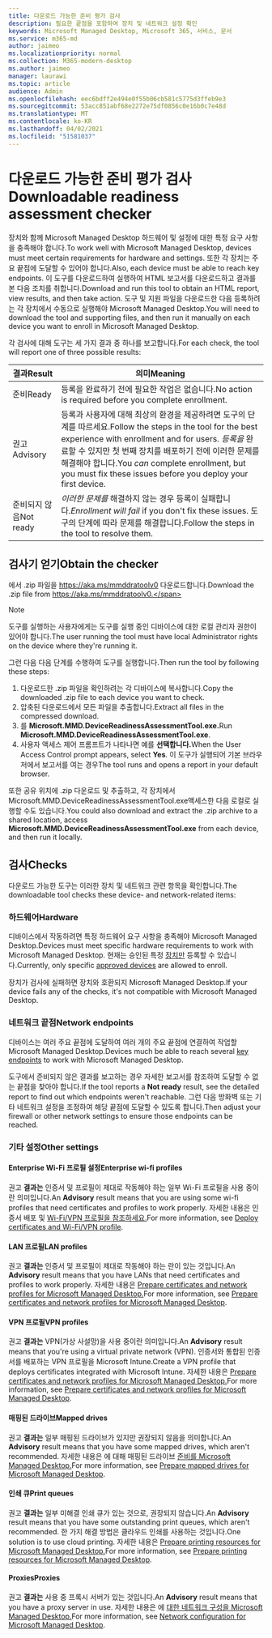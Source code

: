 ```yaml
---
title: 다운로드 가능한 준비 평가 검사
description: 필요한 끝점을 포함하여 장치 및 네트워크 설정 확인
keywords: Microsoft Managed Desktop, Microsoft 365, 서비스, 문서
ms.service: m365-md
author: jaimeo
ms.localizationpriority: normal
ms.collection: M365-modern-desktop
ms.author: jaimeo
manager: laurawi
ms.topic: article
audience: Admin
ms.openlocfilehash: eec6bdff2e494e0f55b06cb581c5775d3ffeb9e3
ms.sourcegitcommit: 53acc851abf68e2272e75df0856c0e16b0c7e48d
ms.translationtype: MT
ms.contentlocale: ko-KR
ms.lasthandoff: 04/02/2021
ms.locfileid: "51581037"
---
```

# <a name="downloadable-readiness-assessment-checker"></a><span data-ttu-id="0ae89-104">다운로드 가능한 준비 평가 검사</span><span class="sxs-lookup"><span data-stu-id="0ae89-104">Downloadable readiness assessment checker</span></span>

<span data-ttu-id="0ae89-105">장치와 함께 Microsoft Managed Desktop 하드웨어 및 설정에 대한 특정 요구 사항을 충족해야 합니다.</span><span class="sxs-lookup"><span data-stu-id="0ae89-105">To work well with Microsoft Managed Desktop, devices must meet certain requirements for hardware and settings.</span></span> <span data-ttu-id="0ae89-106">또한 각 장치는 주요 끝점에 도달할 수 있어야 합니다.</span><span class="sxs-lookup"><span data-stu-id="0ae89-106">Also, each device must be able to reach key endpoints.</span></span> <span data-ttu-id="0ae89-107">이 도구를 다운로드하여 실행하여 HTML 보고서를 다운로드하고 결과를 본 다음 조치를 취합니다.</span><span class="sxs-lookup"><span data-stu-id="0ae89-107">Download and run this tool to obtain an HTML report, view results, and then take action.</span></span> <span data-ttu-id="0ae89-108">도구 및 지원 파일을 다운로드한 다음 등록하려는 각 장치에서 수동으로 실행해야 Microsoft Managed Desktop.</span><span class="sxs-lookup"><span data-stu-id="0ae89-108">You will need to download the tool and supporting files, and then run it manually on each device you want to enroll in Microsoft Managed Desktop.</span></span>

<span data-ttu-id="0ae89-109">각 검사에 대해 도구는 세 가지 결과 중 하나를 보고합니다.</span><span class="sxs-lookup"><span data-stu-id="0ae89-109">For each check, the tool will report one of three possible results:</span></span>


|<span data-ttu-id="0ae89-110">결과</span><span class="sxs-lookup"><span data-stu-id="0ae89-110">Result</span></span>  |<span data-ttu-id="0ae89-111">의미</span><span class="sxs-lookup"><span data-stu-id="0ae89-111">Meaning</span></span>  |
|---------|---------|
|<span data-ttu-id="0ae89-112">준비</span><span class="sxs-lookup"><span data-stu-id="0ae89-112">Ready</span></span>     | <span data-ttu-id="0ae89-113">등록을 완료하기 전에 필요한 작업은 없습니다.</span><span class="sxs-lookup"><span data-stu-id="0ae89-113">No action is required before you complete enrollment.</span></span>        |
|<span data-ttu-id="0ae89-114">권고</span><span class="sxs-lookup"><span data-stu-id="0ae89-114">Advisory</span></span>    | <span data-ttu-id="0ae89-115">등록과 사용자에 대해 최상의 환경을 제공하려면 도구의 단계를 따르세요.</span><span class="sxs-lookup"><span data-stu-id="0ae89-115">Follow the steps in the tool for the best experience with enrollment and for users.</span></span> <span data-ttu-id="0ae89-116">*등록을* 완료할 수 있지만 첫 번째 장치를 배포하기 전에 이러한 문제를 해결해야 합니다.</span><span class="sxs-lookup"><span data-stu-id="0ae89-116">You *can* complete enrollment, but you must fix these issues before you deploy your first device.</span></span>        |
|<span data-ttu-id="0ae89-117">준비되지 않음</span><span class="sxs-lookup"><span data-stu-id="0ae89-117">Not ready</span></span> | <span data-ttu-id="0ae89-118">*이러한 문제를* 해결하지 않는 경우 등록이 실패합니다.</span><span class="sxs-lookup"><span data-stu-id="0ae89-118">*Enrollment will fail* if you don't fix these issues.</span></span> <span data-ttu-id="0ae89-119">도구의 단계에 따라 문제를 해결합니다.</span><span class="sxs-lookup"><span data-stu-id="0ae89-119">Follow the steps in the tool to resolve them.</span></span>        |

## <a name="obtain-the-checker"></a><span data-ttu-id="0ae89-120">검사기 얻기</span><span class="sxs-lookup"><span data-stu-id="0ae89-120">Obtain the checker</span></span>

<span data-ttu-id="0ae89-121">에서 .zip 파일을 https://aka.ms/mmddratoolv0 다운로드합니다.</span><span class="sxs-lookup"><span data-stu-id="0ae89-121">Download the .zip file from https://aka.ms/mmddratoolv0.</span></span>

> [!NOTE]
> <span data-ttu-id="0ae89-122">도구를 실행하는 사용자에게는 도구를 실행 중인 디바이스에 대한 로컬 관리자 권한이 있어야 합니다.</span><span class="sxs-lookup"><span data-stu-id="0ae89-122">The user running the tool must have local Administrator rights on the device where they're running it.</span></span>

 <span data-ttu-id="0ae89-123">그런 다음 다음 단계를 수행하여 도구를 실행합니다.</span><span class="sxs-lookup"><span data-stu-id="0ae89-123">Then run the tool by following these steps:</span></span>

1. <span data-ttu-id="0ae89-124">다운로드한 .zip 파일을 확인하려는 각 디바이스에 복사합니다.</span><span class="sxs-lookup"><span data-stu-id="0ae89-124">Copy the downloaded .zip file to each device you want to check.</span></span>
2. <span data-ttu-id="0ae89-125">압축된 다운로드에서 모든 파일을 추출합니다.</span><span class="sxs-lookup"><span data-stu-id="0ae89-125">Extract all files in the compressed download.</span></span>
3. <span data-ttu-id="0ae89-126">를 **Microsoft.MMD.DeviceReadinessAssessmentTool.exe.**</span><span class="sxs-lookup"><span data-stu-id="0ae89-126">Run **Microsoft.MMD.DeviceReadinessAssessmentTool.exe**.</span></span>
4. <span data-ttu-id="0ae89-127">사용자 액세스 제어 프롬프트가 나타나면 예를 **선택합니다.**</span><span class="sxs-lookup"><span data-stu-id="0ae89-127">When the User Access Control prompt appears, select **Yes**.</span></span> <span data-ttu-id="0ae89-128">이 도구가 실행되어 기본 브라우저에서 보고서를 여는 경우</span><span class="sxs-lookup"><span data-stu-id="0ae89-128">The tool runs and opens a report in your default browser.</span></span>

<span data-ttu-id="0ae89-129">또한 공유 위치에 .zip 다운로드 및 추출하고, 각  장치에서Microsoft.MMD.DeviceReadinessAssessmentTool.exe액세스한 다음 로컬로 실행할 수도 있습니다.</span><span class="sxs-lookup"><span data-stu-id="0ae89-129">You could also download and extract the .zip archive to a shared location, access **Microsoft.MMD.DeviceReadinessAssessmentTool.exe** from each device, and then run it locally.</span></span>


## <a name="checks"></a><span data-ttu-id="0ae89-130">검사</span><span class="sxs-lookup"><span data-stu-id="0ae89-130">Checks</span></span>

<span data-ttu-id="0ae89-131">다운로드 가능한 도구는 이러한 장치 및 네트워크 관련 항목을 확인합니다.</span><span class="sxs-lookup"><span data-stu-id="0ae89-131">The downloadable tool checks these device- and network-related items:</span></span>

### <a name="hardware"></a><span data-ttu-id="0ae89-132">하드웨어</span><span class="sxs-lookup"><span data-stu-id="0ae89-132">Hardware</span></span>

<span data-ttu-id="0ae89-133">디바이스에서 작동하려면 특정 하드웨어 요구 사항을 충족해야 Microsoft Managed Desktop.</span><span class="sxs-lookup"><span data-stu-id="0ae89-133">Devices must meet specific hardware requirements to work with Microsoft Managed Desktop.</span></span> <span data-ttu-id="0ae89-134">현재는 승인된 특정 [장치만](../service-description/device-list.md) 등록할 수 있습니다.</span><span class="sxs-lookup"><span data-stu-id="0ae89-134">Currently, only specific [approved devices](../service-description/device-list.md) are allowed to enroll.</span></span> 

<span data-ttu-id="0ae89-135">장치가 검사에 실패하면 장치와 호환되지 Microsoft Managed Desktop.</span><span class="sxs-lookup"><span data-stu-id="0ae89-135">If your device fails any of the checks, it's not compatible with Microsoft Managed Desktop.</span></span>

### <a name="network-endpoints"></a><span data-ttu-id="0ae89-136">네트워크 끝점</span><span class="sxs-lookup"><span data-stu-id="0ae89-136">Network endpoints</span></span>

<span data-ttu-id="0ae89-137">디바이스는 여러 주요 [](network.md) 끝점에 도달하여 여러 개의 주요 끝점에 연결하여 작업할 Microsoft Managed Desktop.</span><span class="sxs-lookup"><span data-stu-id="0ae89-137">Devices much be able to reach several [key endpoints](network.md) to work with Microsoft Managed Desktop.</span></span>

<span data-ttu-id="0ae89-138">도구에서 준비되지  않은 결과를 보고하는 경우 자세한 보고서를 참조하여 도달할 수 없는 끝점을 찾아야 합니다.</span><span class="sxs-lookup"><span data-stu-id="0ae89-138">If the tool reports a **Not ready** result, see the detailed report to find out which endpoints weren't reachable.</span></span> <span data-ttu-id="0ae89-139">그런 다음 방화벽 또는 기타 네트워크 설정을 조정하여 해당 끝점에 도달할 수 있도록 합니다.</span><span class="sxs-lookup"><span data-stu-id="0ae89-139">Then adjust your firewall or other network settings to ensure those endpoints can be reached.</span></span>

### <a name="other-settings"></a><span data-ttu-id="0ae89-140">기타 설정</span><span class="sxs-lookup"><span data-stu-id="0ae89-140">Other settings</span></span>

#### <a name="enterprise-wi-fi-profiles"></a><span data-ttu-id="0ae89-141">Enterprise Wi-Fi 프로필 설정</span><span class="sxs-lookup"><span data-stu-id="0ae89-141">Enterprise wi-fi profiles</span></span>

<span data-ttu-id="0ae89-142">권고 **결과는** 인증서 및 프로필이 제대로 작동해야 하는 일부 Wi-Fi 프로필을 사용 중이란 의미입니다.</span><span class="sxs-lookup"><span data-stu-id="0ae89-142">An **Advisory** result means that you are using some wi-fi profiles that need certificates and profiles to work properly.</span></span> <span data-ttu-id="0ae89-143">자세한 내용은 인증서 배포 및 [Wi-Fi/VPN 프로필을 참조하세요.](certs-wifi-lan.md#deploy-certificates-and-wi-fivpn-profile)</span><span class="sxs-lookup"><span data-stu-id="0ae89-143">For more information, see [Deploy certificates and Wi-Fi/VPN profile](certs-wifi-lan.md#deploy-certificates-and-wi-fivpn-profile).</span></span>

#### <a name="lan-profiles"></a><span data-ttu-id="0ae89-144">LAN 프로필</span><span class="sxs-lookup"><span data-stu-id="0ae89-144">LAN profiles</span></span>

<span data-ttu-id="0ae89-145">권고 **결과는** 인증서 및 프로필이 제대로 작동해야 하는 란이 있는 것입니다.</span><span class="sxs-lookup"><span data-stu-id="0ae89-145">An **Advisory** result means that you have LANs that need certificates and profiles to work properly.</span></span> <span data-ttu-id="0ae89-146">자세한 내용은 [Prepare certificates and network profiles for Microsoft Managed Desktop.](certs-wifi-lan.md)</span><span class="sxs-lookup"><span data-stu-id="0ae89-146">For more information, see [Prepare certificates and network profiles for Microsoft Managed Desktop](certs-wifi-lan.md).</span></span>

#### <a name="vpn-profiles"></a><span data-ttu-id="0ae89-147">VPN 프로필</span><span class="sxs-lookup"><span data-stu-id="0ae89-147">VPN profiles</span></span>

<span data-ttu-id="0ae89-148">권고 **결과는** VPN(가상 사설망)을 사용 중이란 의미입니다.</span><span class="sxs-lookup"><span data-stu-id="0ae89-148">An **Advisory** result means that you're using a virtual private network (VPN).</span></span> <span data-ttu-id="0ae89-149">인증서와 통합된 인증서를 배포하는 VPN 프로필을 Microsoft Intune.</span><span class="sxs-lookup"><span data-stu-id="0ae89-149">Create a VPN profile that deploys certificates integrated with Microsoft Intune.</span></span> <span data-ttu-id="0ae89-150">자세한 내용은 [Prepare certificates and network profiles for Microsoft Managed Desktop.](certs-wifi-lan.md)</span><span class="sxs-lookup"><span data-stu-id="0ae89-150">For more information, see [Prepare certificates and network profiles for Microsoft Managed Desktop](certs-wifi-lan.md).</span></span>

#### <a name="mapped-drives"></a><span data-ttu-id="0ae89-151">매핑된 드라이브</span><span class="sxs-lookup"><span data-stu-id="0ae89-151">Mapped drives</span></span>

<span data-ttu-id="0ae89-152">권고 **결과는** 일부 매핑된 드라이브가 있지만 권장되지 않음을 의미합니다.</span><span class="sxs-lookup"><span data-stu-id="0ae89-152">An **Advisory** result means that you have some mapped drives, which aren't recommended.</span></span> <span data-ttu-id="0ae89-153">자세한 내용은 에 대해 매핑된 드라이브 [준비를 Microsoft Managed Desktop.](mapped-drives.md)</span><span class="sxs-lookup"><span data-stu-id="0ae89-153">For more information, see [Prepare mapped drives for Microsoft Managed Desktop](mapped-drives.md).</span></span>

#### <a name="print-queues"></a><span data-ttu-id="0ae89-154">인쇄 큐</span><span class="sxs-lookup"><span data-stu-id="0ae89-154">Print queues</span></span>

<span data-ttu-id="0ae89-155">권고 **결과는** 일부 미해결 인쇄 큐가 있는 것으로, 권장되지 않습니다.</span><span class="sxs-lookup"><span data-stu-id="0ae89-155">An **Advisory** result means that you have some outstanding print queues, which aren't recommended.</span></span> <span data-ttu-id="0ae89-156">한 가지 해결 방법은 클라우드 인쇄를 사용하는 것입니다.</span><span class="sxs-lookup"><span data-stu-id="0ae89-156">One solution is to use cloud printing.</span></span> <span data-ttu-id="0ae89-157">자세한 내용은 [Prepare printing resources for Microsoft Managed Desktop.](printing.md)</span><span class="sxs-lookup"><span data-stu-id="0ae89-157">For more information, see [Prepare printing resources for Microsoft Managed Desktop](printing.md).</span></span>

#### <a name="proxies"></a><span data-ttu-id="0ae89-158">Proxies</span><span class="sxs-lookup"><span data-stu-id="0ae89-158">Proxies</span></span>

<span data-ttu-id="0ae89-159">권고 **결과는** 사용 중 프록시 서버가 있는 것입니다.</span><span class="sxs-lookup"><span data-stu-id="0ae89-159">An **Advisory** result means that you have a proxy server in use.</span></span> <span data-ttu-id="0ae89-160">자세한 내용은 에 [대한 네트워크 구성을 Microsoft Managed Desktop.](network.md)</span><span class="sxs-lookup"><span data-stu-id="0ae89-160">For more information, see [Network configuration for Microsoft Managed Desktop](network.md).</span></span>

